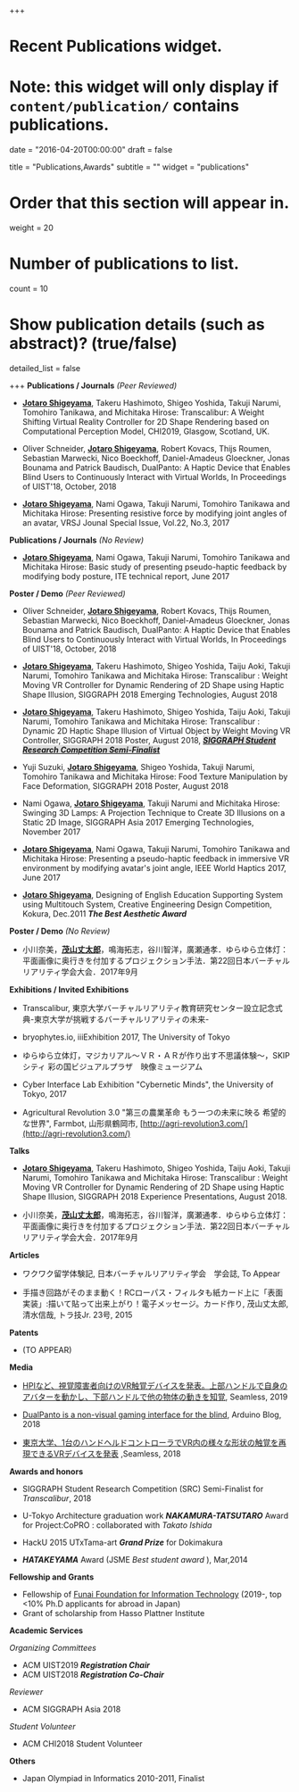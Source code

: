 +++
# Recent Publications widget.
# Note: this widget will only display if `content/publication/` contains publications.

date = "2016-04-20T00:00:00"
draft = false

title = "Publications,Awards"
subtitle = ""
widget = "publications"

# Order that this section will appear in.
weight = 20

# Number of publications to list.
count = 10

# Show publication details (such as abstract)? (true/false)
detailed_list = false

+++
__Publications / Journals__ _(Peer Reviewed)_

- <u>__Jotaro Shigeyama__</u>, Takeru Hashimoto, Shigeo Yoshida, Takuji Narumi, Tomohiro Tanikawa, and Michitaka Hirose: Transcalibur: A Weight Shifting Virtual Reality Controller for 2D Shape Rendering based on Computational Perception Model, CHI2019, Glasgow, Scotland, UK.

- Oliver Schneider, <u>__Jotaro Shigeyama__</u>, Robert Kovacs, Thijs Roumen, Sebastian Marwecki, Nico Boeckhoff, Daniel-Amadeus Gloeckner, Jonas Bounama and Patrick Baudisch, DualPanto: A Haptic Device that Enables Blind Users to Continuously Interact with Virtual Worlds, In Proceedings of UIST'18, October, 2018

- <u>__Jotaro Shigeyama__</u>, Nami Ogawa, Takuji Narumi, Tomohiro Tanikawa and Michitaka Hirose: Presenting resistive force by modifying joint angles of an avatar, VRSJ Jounal Special Issue, Vol.22, No.3, 2017

__Publications / Journals__ _(No Review)_

- <u>__Jotaro Shigeyama__</u>, Nami Ogawa, Takuji Narumi, Tomohiro Tanikawa and Michitaka Hirose: Basic study of presenting pseudo-haptic feedback by modifying body posture, ITE technical report, June 2017

__Poster / Demo__ _(Peer Reviewed)_

- Oliver Schneider, <u>__Jotaro Shigeyama__</u>, Robert Kovacs, Thijs Roumen, Sebastian Marwecki, Nico Boeckhoff, Daniel-Amadeus Gloeckner, Jonas Bounama and Patrick Baudisch, DualPanto: A Haptic Device that Enables Blind Users to Continuously Interact with Virtual Worlds, In Proceedings of UIST'18, October, 2018

- <u>__Jotaro Shigeyama__</u>, Takeru Hashimoto, Shigeo Yoshida, Taiju Aoki, Takuji Narumi, Tomohiro Tanikawa and Michitaka Hirose: Transcalibur : Weight Moving VR Controller for Dynamic Rendering of 2D Shape using Haptic Shape Illusion, SIGGRAPH 2018 Emerging Technologies, August 2018

- <u>__Jotaro Shigeyama__</u>, Takeru Hashimoto, Shigeo Yoshida, Taiju Aoki, Takuji Narumi, Tomohiro Tanikawa and Michitaka Hirose: Transcalibur : Dynamic 2D Haptic Shape Illusion of Virtual Object by Weight Moving VR Controller, SIGGRAPH 2018 Poster, August 2018, <u style="background-color:#ddd">___SIGGRAPH Student Research Competition Semi-Finalist___</u>

- Yuji Suzuki, <u>__Jotaro Shigeyama__</u>, Shigeo Yoshida, Takuji Narumi, Tomohiro Tanikawa and Michitaka Hirose: Food Texture Manipulation by Face Deformation, SIGGRAPH 2018 Poster, August 2018

- Nami Ogawa, <u>__Jotaro Shigeyama__</u>, Takuji Narumi and Michitaka Hirose: Swinging 3D Lamps: A Projection Technique to Create 3D Illusions on a Static 2D Image, SIGGRAPH Asia 2017 Emerging Technologies, November 2017

- <u>__Jotaro Shigeyama__</u>, Nami Ogawa, Takuji Narumi, Tomohiro Tanikawa and Michitaka Hirose: Presenting a pseudo-haptic feedback in immersive VR environment by modifying avatar's joint angle, IEEE World Haptics 2017, June 2017

- <u>__Jotaro Shigeyama__</u>, Designing of English Education Supporting System using Multitouch System, Creative Engineering Design Competition, Kokura, Dec.2011 ___The Best Aesthetic Award___

__Poster / Demo__ _(No Review)_

- 小川奈美，<u>__茂山丈太郎__</u>，鳴海拓志，谷川智洋，廣瀬通孝．ゆらゆら立体灯：平面画像​に奥行きを付加するプロジェクション手法​．第22回日本バーチャルリアリティ学会大会．2017年9月​

__Exhibitions / Invited Exhibitions__

- Transcalibur, 東京大学バーチャルリアリティ教育研究センター設立記念式典-東京大学が挑戦するバーチャルリアリティの未来-

- bryophytes.io, iiiExhibition 2017, The University of Tokyo

- ゆらゆら立体灯，マジカリアル～ＶＲ・ＡＲが作り出す不思議体験～，SKIPシティ 彩の国ビジュアルプラザ　映像ミュージアム

- Cyber Interface Lab Exhibition "Cybernetic Minds", the University of Tokyo, 2017

- Agricultural Revolution 3.0 "第三の農業革命 もう一つの未来に映る 希望的な世界", Farmbot, 山形県鶴岡市, [http://agri-revolution3.com/](http://agri-revolution3.com/)

__Talks__

- <u>__Jotaro Shigeyama__</u>, Takeru Hashimoto, Shigeo Yoshida, Taiju Aoki, Takuji Narumi, Tomohiro Tanikawa and Michitaka Hirose: Transcalibur : Weight Moving VR Controller for Dynamic Rendering of 2D Shape using Haptic Shape Illusion, SIGGRAPH 2018 Experience Presentations, August 2018.

- 小川奈美，<u>__茂山丈太郎__</u>，鳴海拓志，谷川智洋，廣瀬通孝．ゆらゆら立体灯：平面画像​に奥行きを付加するプロジェクション手法​．第22回日本バーチャルリアリティ学会大会．2017年9月​

__Articles__

- ワクワク留学体験記, 日本バーチャルリアリティ学会　学会誌, To Appear

- 手描き回路がそのまま動く！RCローパス・フィルタも紙カード上に「表面実装」:描いて貼って出来上がり！電子メッセージ。カード作り, 茂山丈太郎, 清水信哉, トラ技Jr. 23号, 2015

__Patents__

- (TO APPEAR)

__Media__

- [HPIなど、視覚障害者向けのVR触覚デバイスを発表。上部ハンドルで自身のアバターを動かし、下部ハンドルで他の物体の動きを知覚](https://shiropen.com/seamless/dualpanto), Seamless, 2019

- [DualPanto is a non-visual gaming interface for the blind](https://blog.arduino.cc/2018/10/22/dualpanto-is-a-non-visual-gaming-interface-for-the-blind/), Arduino Blog, 2018

- [東京大学、1台のハンドヘルドコントローラでVR内の様々な形状の触覚を再現できるVRデバイスを発表](https://shiropen.com/seamless/vr-transcalibur) ,Seamless, 2018

__Awards and honors__

- SIGGRAPH Student Research Competition (SRC) Semi-Finalist for _Transcalibur_, 2018

- U-Tokyo Architecture graduation work ___NAKAMURA-TATSUTARO___ Award for Project:CoPRO : collaborated with _Takato Ishida_

- HackU 2015 UTxTama-art  ___Grand Prize___ for Dokimakura

- ___HATAKEYAMA___ Award (JSME _Best student award_ ), Mar,2014

__Fellowship and Grants__

- Fellowship of [Funai Foundation for Information Technology](https://funaifoundation.jp/) (2019-, top <10% Ph.D applicants for abroad in Japan)
- Grant of scholarship from Hasso Plattner Institute

__Academic Services__

_Organizing Committees_

 - ACM UIST2019 ___Registration Chair___
 - ACM UIST2018 ___Registration Co-Chair___

_Reviewer_

 - ACM SIGGRAPH Asia 2018

 _Student Volunteer_

 - ACM CHI2018 Student Volunteer

__Others__

- Japan Olympiad in Informatics 2010-2011, Finalist
